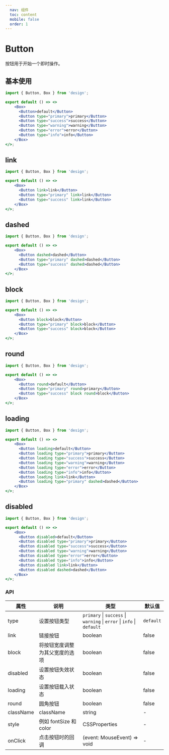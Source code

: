 ```yaml
---
  nav: 组件
  toc: content
  mobile: false
  order: 1
---
```

# Button

按钮用于开始一个即时操作。

## 基本使用

```jsx
import { Button, Box } from 'design';

export default () => <>
    <Box>
      <Button>default</Button>
      <Button type="primary">primary</Button>
      <Button type="success">success</Button>
      <Button type="warning">warning</Button>
      <Button type="error">error</Button>
      <Button type="info">info</Button>
    </Box>
</>;
```

## link

```jsx
import { Button, Box } from 'design';

export default () => <>
    <Box>
      <Button link>link</Button>
      <Button type="primary" link>link</Button>
      <Button type="success" link>link</Button>
    </Box>
</>;
```

## dashed

```jsx
import { Button, Box } from 'design';

export default () => <>
    <Box>
      <Button dashed>dashed</Button>
      <Button type="primary" dashed>dashed</Button>
      <Button type="success" dashed>dashed</Button>
    </Box>
</>;
```

## block

```jsx
import { Button, Box } from 'design';

export default () => <>
    <Box>
      <Button block>block</Button>
      <Button type="primary" block>block</Button>
      <Button type="success" block>block</Button>
    </Box>
</>;
```

## round

```jsx
import { Button, Box } from 'design';

export default () => <>
    <Box>
      <Button round>default</Button>
      <Button type="primary" round>primary</Button>
      <Button type="success" block round>block</Button>
    </Box>
</>;
```

## loading

```jsx
import { Button, Box } from 'design';

export default () => <>
    <Box>
      <Button loading>default</Button>
      <Button loading type="primary">primary</Button>
      <Button loading type="success">success</Button>
      <Button loading type="warning">warning</Button>
      <Button loading type="error">error</Button>
      <Button loading type="info">info</Button>
      <Button loading link>link</Button>
      <Button loading type="primary" dashed>dashed</Button>
    </Box>
</>;
```

## disabled

```jsx
import { Button, Box } from 'design';

export default () => <>
    <Box>
      <Button disabled>default</Button>
      <Button disabled type="primary">primary</Button>
      <Button disabled type="success">success</Button>
      <Button disabled type="warning">warning</Button>
      <Button disabled type="error">error</Button>
      <Button disabled type="info">info</Button>
      <Button disabled link>link</Button>
      <Button disabled dashed>dashed</Button>
    </Box>
</>;
```

### API

| 属性 | 说明 | 类型 | 默认值 |
| --- | --- | --- | --- |
| type | 设置按钮类型 | `primary` \| `success` \| `warning` \| `error` \| `info` \| `default` | `default` |
| link | 链接按钮 | boolean | false |
| block | 将按钮宽度调整为其父宽度的选项 | boolean | false |
| disabled | 设置按钮失效状态 | boolean | false |
| loading | 设置按钮载入状态 | boolean | false |
| round | 圆角按钮 | boolean | false |
| className | className | string | - |
| style | 例如 fontSize 和 color | CSSProperties | - |
| onClick | 点击按钮时的回调 | (event: MouseEvent) => void | - |
